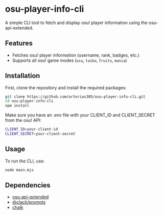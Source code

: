 # osu-player-info-cli

A simple CLI tool to fetch and display osu! player information using the osu-api-extended.

## Features

- Fetches osu! player information (username, rank, badges, etc.)
- Supports all osu! game modes (`osu`, `taiko`, `fruits`, `mania`)

## Installation

First, clone the repository and install the required packages:

```bash
git clone https://github.com/artorias305/osu-player-info-cli.git
cd osu-player-info-cli
npm install
```

Make sure you have an .env file with your CLIENT_ID and CLIENT_SECRET from the osu! API:
```bash
CLIENT_ID=your-client-id
CLIENT_SECRET=your-client-secret
```

## Usage
To run the CLI, use:
```bash
node main.mjs
```

## Dependencies
- [osu-api-extended](https://www.npmjs.com/package/osu-api-extended)
- [@clack/prompts](https://www.npmjs.com/package/@clack/prompts)
- [chalk](https://www.npmjs.com/package/chalk)
